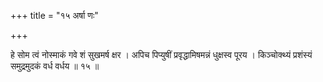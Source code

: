 +++
title = "१५ अर्षा णः"

+++

हे सोम त्वं नोस्माकं गवे शं सुखमर्ष क्षर । अपिच पिप्युषीं प्रवृद्धामिषमन्नं धुक्षस्व पूरय । किञ्चोक्थ्यं प्रशंस्यं समुद्रमुदकं वर्ध वर्धय ॥ १५ ॥
